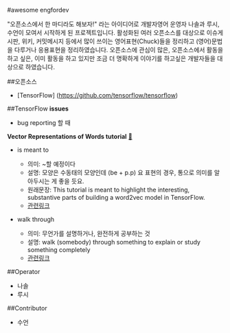 #awesome engfordev

"오픈소스에서 한 마디라도 해보자!" 라는 아이디어로 개발자영어 운영자 나솔과 루시, 수언이 모여서 시작하게 된
프로젝트입니다. 활성화된 여러 오픈소스를 대상으로 이슈게시판, 위키, 커밋메시지 등에서 많이 쓰이는
영어표현(Chuck)들을 정리하고 (영어)문법을 다루거나 응용표현을 정리하였습니다.
오픈소스에 관심이 많은, 오픈소스에서 활동을 하고 싶은, 이미 활동을 하고 있지만 조금 더 명확하게 이야기를 
하고싶은 개발자들을 대상으로 하였습니다.


##오픈소스

- [TensorFlow] (https://github.com/tensorflow/tensorflow)

##TensorFlow
**issues**
  - bug reporting 할 때

**Vector Representations of Words tutorial** [🔗](https://www.tensorflow.org/versions/r0.9/tutorials/word2vec/index.html)
  - is meant to
    - 의미: ~할 예정이다
    - 설명: 모양은 수동태의 모양인데 (be + p.p)
    요 표현의 경우, 통으로 의미를 알아두시는 게 좋을 듯요. 
    - 원래문장: This tutorial is meant to highlight the interesting, substantive parts of building a word2vec model in TensorFlow.
    - [관련링크](http://endic.naver.com/enkrIdiom.nhn?sLn=kr&idiomId=3bf99b13a225409aaba4e627ef46358f&query=be+meant+to)

  - walk through
    - 의미: 무언가를 설명하거나, 완전하게 공부하는 것
    - 설명: walk (somebody) through something
to explain or study something completely 
    - [관련링크](http://idioms.thefreedictionary.com/walk+through)

##Operator
- 나솔
- 루시

##Contributor
- 수언
